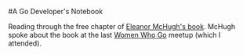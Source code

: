 #A Go Developer's Notebook

Reading through the free chapter of [Eleanor McHugh's book](https://leanpub.com/GoNotebook/read_sample). McHugh spoke about the book at the last [Women Who Go](https://www.meetup.com/Women-Who-Go-London/events/234588055/) meetup (which I attended).
